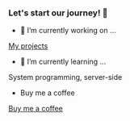 ### Let's start our journey! 👋


- 🔭 I’m currently working on ...

[My projects](https://github.com/search?o=desc&q=language%3Anim+user%3Axflywind+user%3Aplanety&s=updated&type=Repositories)

- 🌱 I’m currently learning ...

System programming, server-side

- Buy me a coffee

[Buy me a coffee](https://github.com/planety/prologue#donations)
